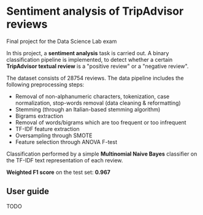 # Sentiment analysis of TripAdvisor reviews

Final project for the Data Science Lab exam

In this project, a **sentiment analysis** task is carried out. A binary classification pipeline is implemented, to detect whether a certain **TripAdvisor textual review** is a "positive review" or a "negative review".

The dataset consists of 28754 reviews. The data pipeline includes the following preprocessing steps:
* Removal of non-alphanumeric characters, tokenization, case normalization, stop-words removal (data cleaning & reformatting)
* Stemming (through an Italian-based stemming algorithm)
* Bigrams extraction
* Removal of words/bigrams which are too frequent or too infrequent
* TF-IDF feature extraction
* Oversampling through SMOTE
* Feature selection through ANOVA F-test

Classification performed by a simple **Multinomial Naive Bayes** classifier on the TF-IDF text representation of each review.

**Weighted F1 score** on the test set: **0.967**

## User guide
TODO

